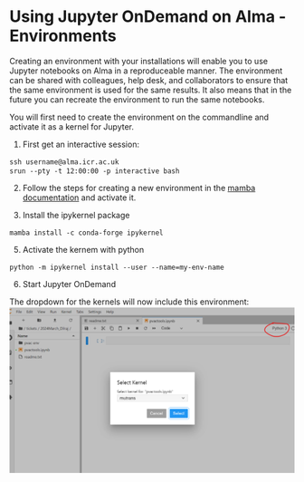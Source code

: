 # Using Jupyter OnDemand on Alma - Environments

Creating an environment with your installations will enable you to use Jupyter notebooks on Alma in a reproduceable manner. The environment can be shared with colleagues, help desk, and collaborators to ensure that the same environment is used for the same results. It also means that in the future you can recreate the environment to run the same notebooks.

You will first need to create the environment on the commandline and activate it as a kernel for Jupyter.

1. First get an interactive session:
```
ssh username@alma.icr.ac.uk
srun --pty -t 12:00:00 -p interactive bash
```

2. Follow the steps for creating a new environment in the [mamba documentation](python-scripts.md) and activate it.

3. Install the ipykernel package
```shell
mamba install -c conda-forge ipykernel
```

5. Activate the kernem with python
```shell
python -m ipykernel install --user --name=my-env-name
```

6. Start Jupyter OnDemand

The dropdown for the kernels will now include this environment:
![alt text](image.png)


